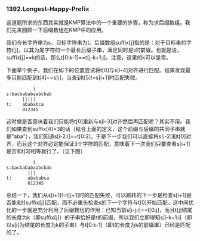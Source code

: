 ### 1392.Longest-Happy-Prefix

这道题所求的东西其实就是KMP算法中的一个重要的步骤，称为求后缀数组。我们先来回顾一下后缀数组在KMP中的应用。

我们令长字符串为s，目标字符串为t。后缀数组suffix[j]指的是：对于目标串的字符t[j]，以其为尾字符的一个最长后缀子串，满足同时是t的前缀。也就是说，suffix[j]==k的话，那么t[0:k-1]==t[j-k+1:j]。注意，这里的k可以是零。

下面举个例子。我们在如下的位置尝试将t[0]与s[i-4]对齐进行匹配。结果发现最多只能匹配到t[4]==s[i]，当查到t[5]!=s[i+1]时匹配失败。
```
          i
s:bacbababaabcbab
      |||||
t:    abababca
      012345
```    
这时候是否意味着我们只能将t[0]重新与s[i-3]对齐然后再匹配呢？其实不用。我们如果查到suffix[4]=3的话（结合上面的定义，这个前缀与后缀的共同子串就是"aba"），我们知道s[i-2:i]==t[0:2]，于是下一步我们可以直接将s[i-2]和t[0]对齐，而且这个对齐必定能保证3个字符的匹配，意味着下一次我们只要查看s[i+1]是否和t[3]相等就行了。（见下图）
```
          i
s:bacbababaabcbab
        |||
t:      abababca
        012345
```    
总结一下，我们从s[i+1]!=t[j+1]时的匹配失败，可以跳转的下一步是检查s[i+1]是否能和t[suffix[j]]匹配，而不必重头检查s的下一个字符与t[0]开始匹配。这中间优化的一步就是充分利用了后缀数组的作用：已知当前s[i-j:i]==t[0:j]，而且t[j]结尾的长度为k（即suffix[j]）的子串恰好是t的前缀，所以我们立即得知s[i-k+1:i]（即以s[i]为结尾的长度为k的子串）与t[0:k-1]（即t的长度为k的前缀串）已经是匹配的了。







